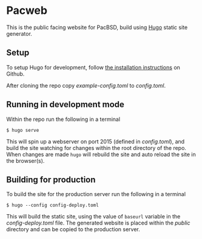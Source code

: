 # Pacweb

This is the public facing website for PacBSD, build using
[Hugo](https://gohugo.io/) static site generator.

## Setup

To setup Hugo for development, follow [the installation
instructions](https://github.com/spf13/hugo#choose-how-to-install) on Github.

After cloning the repo copy _example-config.toml_ to _config.toml_.

## Running in development mode

Within the repo run the following in a terminal

    $ hugo serve

This will spin up a webserver on port 2015 (defined in _config.toml_), and build
the site watching for changes within the root directory of the repo.  When
changes are made `hugo` will rebuild the site and auto reload the site in the
browser(s).

## Building for production

To build the site for the production server run the following in a terminal

    $ hugo --config config-deploy.toml

This will build the static site, using the value of `baseurl` variable in the
_config-deploy.toml_ file.  The generated website is placed within the _public_
directory and can be copied to the production server.
